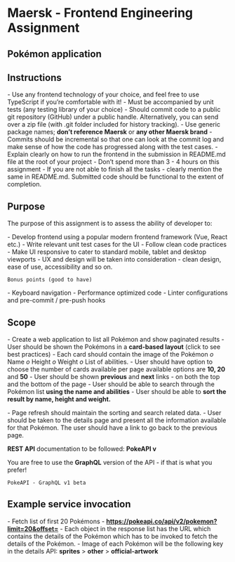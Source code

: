 # Maersk - Frontend Engineering Assignment

## Pokémon application

## Instructions

_-_ Use any frontend technology of your choice, and feel free to use TypeScript if you’re comfortable with it!
_-_ Must be accompanied by unit tests (any testing library of your choice)
_-_ Should commit code to a public git repository (GitHub) under a public handle. Alternatively, you can send over
    a zip file (with .git folder included for history tracking).
_-_ Use generic package names; **don’t reference Maersk** or **any other Maersk brand**
_-_ Commits should be incremental so that one can look at the commit log and make sense of how the code has
    progressed along with the test cases.
_-_ Explain clearly on how to run the frontend in the submission in README.md file at the root of your project
_-_ Don’t spend more than 3 - 4 hours on this assignment
_-_ If you are not able to finish all the tasks - clearly mention the same in README.md. Submitted code should be
    functional to the extent of completion.

## Purpose

The purpose of this assignment is to assess the ability of developer to:

_-_ Develop frontend using a popular modern frontend framework (Vue, React etc.)
_-_ Write relevant unit test cases for the UI
_-_ Follow clean code practices
_-_ Make UI responsive to cater to standard mobile, tablet and desktop viewports
_-_ UX and design will be taken into consideration - clean design, ease of use, accessibility and so on.

```
Bonus points (good to have)
```
_-_ Keyboard navigation
_-_ Performance optimized code
_-_ Linter configurations and pre-commit / pre-push hooks

## Scope

_-_ Create a web application to list all Pokémon and show paginated results
_-_ User should be shown the Pokémons in a **card-based layout** (click to see best practices)
_-_ Each card should contain the image of the Pokémon
    _o_ Name
    _o_ Height
    _o_ Weight
    _o_ List of abilities.
_-_ User should have option to choose the number of cards available per page available
    options are **10, 20** and **50**
_-_ User should be shown **previous** and **next** links - on both the top
    and the bottom of the page
_-_ User should be able to search through the Pokémon list **using the name and abilities**
_-_ User should be able to **sort the result by name, height and weight.**


_-_ Page refresh should maintain the sorting and search related data.
_-_ User should be taken to the details page and present all the information available for
    that Pokémon. The user should have a link to go back to the previous page.

**REST API** documentation to be followed: **PokeAPI v**

You are free to use the **GraphQL** version of the API - if that is what you prefer!

```
PokeAPI - GraphQL v1 beta
```
## Example service invocation

_-_ Fetch list of first 20 Pokémons - **https://pokeapi.co/api/v2/pokemon?limit=20&offset=**
_-_ Each object in the response list has the URL which contains the details of the Pokémon which has to be invoked
    to fetch the details of the Pokémon.
_-_ Image of each Pokémon will be the following key in the details API:
    **sprites** > **other** > **official-artwork**
